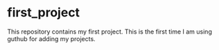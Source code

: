 # first_project
This repository contains my first project.
This is the first time I am using guthub for adding my projects.
